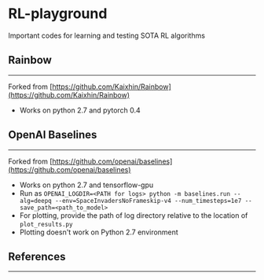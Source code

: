 # RL-playground
Important codes for learning and testing SOTA RL algorithms


## Rainbow
-----------
Forked from [https://github.com/Kaixhin/Rainbow](https://github.com/Kaixhin/Rainbow)
  * Works on python 2.7 and pytorch 0.4


## OpenAI Baselines
--------------------
Forked from [https://github.com/openai/baselines](https://github.com/openai/baselines)
  * Works on python 2.7 and tensorflow-gpu
  * Run as `OPENAI_LOGDIR=<PATH for logs> python -m baselines.run --alg=deepq --env=SpaceInvadersNoFrameskip-v4 --num_timesteps=1e7 --save_path=<path_to_model>`
  * For plotting, provide the path of log directory relative to the location of `plot_results.py`
  * Plotting doesn't work on Python 2.7 environment

## References
--------------------
